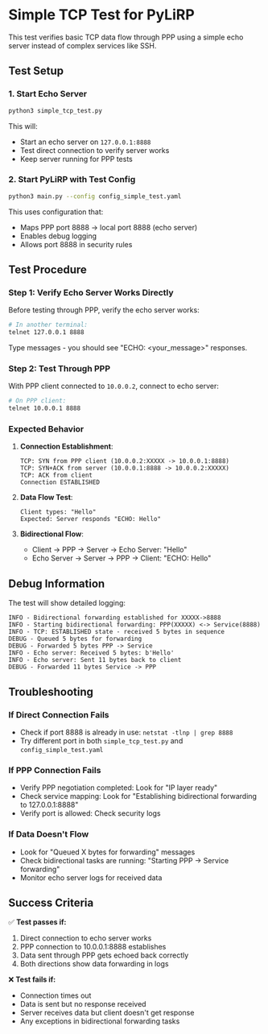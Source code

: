 # Simple TCP Test for PyLiRP

This test verifies basic TCP data flow through PPP using a simple echo server instead of complex services like SSH.

## Test Setup

### 1. Start Echo Server
```bash
python3 simple_tcp_test.py
```

This will:
- Start an echo server on `127.0.0.1:8888`
- Test direct connection to verify server works
- Keep server running for PPP tests

### 2. Start PyLiRP with Test Config  
```bash
python3 main.py --config config_simple_test.yaml
```

This uses configuration that:
- Maps PPP port 8888 → local port 8888 (echo server)
- Enables debug logging
- Allows port 8888 in security rules

## Test Procedure

### Step 1: Verify Echo Server Works Directly
Before testing through PPP, verify the echo server works:

```bash
# In another terminal:
telnet 127.0.0.1 8888
```

Type messages - you should see "ECHO: <your_message>" responses.

### Step 2: Test Through PPP
With PPP client connected to `10.0.0.2`, connect to echo server:

```bash
# On PPP client:
telnet 10.0.0.1 8888
```

### Expected Behavior

1. **Connection Establishment**:
   ```
   TCP: SYN from PPP client (10.0.0.2:XXXXX -> 10.0.0.1:8888)  
   TCP: SYN+ACK from server (10.0.0.1:8888 -> 10.0.0.2:XXXXX)
   TCP: ACK from client
   Connection ESTABLISHED
   ```

2. **Data Flow Test**:
   ```
   Client types: "Hello"
   Expected: Server responds "ECHO: Hello"
   ```

3. **Bidirectional Flow**:
   - Client → PPP → Server → Echo Server: "Hello"
   - Echo Server → Server → PPP → Client: "ECHO: Hello"

## Debug Information

The test will show detailed logging:

```
INFO - Bidirectional forwarding established for XXXXX->8888
INFO - Starting bidirectional forwarding: PPP(XXXXX) <-> Service(8888)  
INFO - TCP: ESTABLISHED state - received 5 bytes in sequence
DEBUG - Queued 5 bytes for forwarding
DEBUG - Forwarded 5 bytes PPP -> Service
INFO - Echo server: Received 5 bytes: b'Hello'
INFO - Echo server: Sent 11 bytes back to client
DEBUG - Forwarded 11 bytes Service -> PPP
```

## Troubleshooting

### If Direct Connection Fails
- Check if port 8888 is already in use: `netstat -tlnp | grep 8888`
- Try different port in both `simple_tcp_test.py` and `config_simple_test.yaml`

### If PPP Connection Fails  
- Verify PPP negotiation completed: Look for "IP layer ready"
- Check service mapping: Look for "Establishing bidirectional forwarding to 127.0.0.1:8888"
- Verify port is allowed: Check security logs

### If Data Doesn't Flow
- Look for "Queued X bytes for forwarding" messages
- Check bidirectional tasks are running: "Starting PPP -> Service forwarding"
- Monitor echo server logs for received data

## Success Criteria

✅ **Test passes if:**
1. Direct connection to echo server works
2. PPP connection to 10.0.0.1:8888 establishes  
3. Data sent through PPP gets echoed back correctly
4. Both directions show data forwarding in logs

❌ **Test fails if:**
- Connection times out
- Data is sent but no response received  
- Server receives data but client doesn't get response
- Any exceptions in bidirectional forwarding tasks